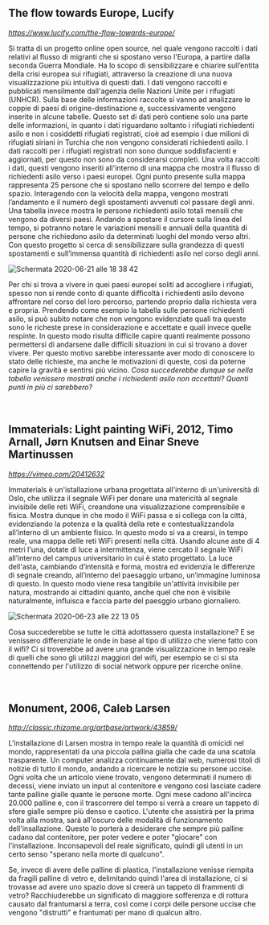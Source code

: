 ## The flow towards Europe, Lucify

_https://www.lucify.com/the-flow-towards-europe/_


Si tratta di un progetto online open source, nel quale vengono raccolti i dati relativi al flusso di migranti che si spostano verso l'Europa, a partire dalla seconda Guerra Mondiale. Ha lo scopo di sensibilizzare e chiarire sull’entita della crisi europea sui rifugiati, attraverso la creazione di una nuova visualizzazione più intuitiva di questi dati.
I dati vengono raccolti e pubblicati mensilmente dall'agenzia delle Nazioni Unite per i rifugiati (UNHCR). Sulla base delle informazioni raccolte si vanno ad analizzare le coppie di paesi di origine-destinazione e, successivamente vengono inserite in alcune tabelle. Questo set di dati però contiene solo una parte delle informazioni, in quanto i dati riguardano soltanto i rifugiati richiedenti asilo e non i cosiddetti rifugiati registrati, cioè ad esempio i due milioni di rifugiati siriani in Turchia che non vengono considerati richiedenti asilo. I dati raccolti per i rifugiati registrati non sono dunque soddisfacienti e aggiornati, per questo non sono da considerarsi completi.
Una volta raccolti i dati, questi vengono inseriti all'interno di una mappa che mostra il flusso di richiedenti asilo verso i paesi europei. Ogni punto presente sulla mappa rappresenta 25 persone che si spostano nello scorrere del tempo e dello spazio. Interagendo con la velocità della mappa, vengono mostrati l’andamento e il numero degli spostamenti avvenuti col passare degli anni.
Una tabella invece mostra le persone richiedenti asilo totali mensili che vengono da diversi paesi. Andando a spostare il cursore sulla linea del tempo, si potranno notare le variazioni mensili e annuali della quantità di persone che richiedono asilo da determinati luoghi del mondo verso altri.
Con questo progetto si cerca di sensibilizzare sulla grandezza di questi spostamenti e sull’immensa quantità di richiedenti asilo nel corso degli anni. 

![Schermata 2020-06-21 alle 18 38 42](https://user-images.githubusercontent.com/61871414/85230137-76816000-b3ee-11ea-99cd-f9b7533124e9.png)

Per chi si trova a vivere in quei paesi europei soliti ad accogliere i rifugiati, spesso non si rende conto di quante difficoltà i richiedenti asilo devono affrontare nel corso del loro percorso, partendo proprio dalla richiesta vera e propria.
Prendendo come esempio la tabella sulle persone richiedenti asilo, si può subito notare che non vengono evidenziate quali tra queste sono le richeste prese in considerazione e accettate e quali invece quelle respinte. In questo modo risulta difficile capire quanti realmente possono permettersi di andarsene dalle difficili situazioni in cui si trovano a dover vivere. Per questo motivo sarebbe interessante aver modo di conoscere lo stato delle richieste, ma anche le motivazioni di queste, così da poterne capire la gravità e sentirsi più vicino.
_Cosa succederebbe dunque se nella tabella venissero mostrati anche i richiedenti asilo non accettati? Quanti punti in più ci sarebbero?_
</br>
</br>
</br>

## Immaterials: Light painting WiFi, 2012, Timo Arnall, Jørn Knutsen and Einar Sneve Martinussen

_https://vimeo.com/20412632_

Immaterials è un'istallazione urbana progettata all'interno di un'università di Oslo, che utilizza il segnale WiFi per donare una matericità al segnale invisibile delle reti WiFi, creandone una visualizzazione comprensibile e fisica. Mostra dunque in che modo il WiFi passa e si collega con la città, evidenziando la potenza e la qualità della rete e contestualizzandola all’interno di un ambiente fisico. In questo modo si va a crearsi, in tempo reale, una mappa delle reti WiFi presenti nella città.
Usando alcune aste di 4 metri l'una, dotate di luce a intermittenza, viene cercato il segnale WiFi all’interno del campus universitario in cui è stato progettato. La luce dell'asta, cambiando d’intensità e forma, mostra ed evidenzia le differenze di segnale creando, all’interno del paesaggio urbano, un’immagine luminosa di questo. 
In questo modo viene resa tangibile un'attività invisibile per natura, mostrando ai cittadini quanto, anche quel che non è visibile naturalmente, influisca e faccia parte del paesggio urbano giornaliero.

![Schermata 2020-06-23 alle 22 13 05](https://user-images.githubusercontent.com/61871414/85456011-cd2d9c00-b59e-11ea-8c17-6ae83af2f769.png)

Cosa succederebbe se tutte le città adottassero questa installazione? E se venissero differenziate le onde in base al tipo di utilizzo che viene fatto con il wifi? Ci si troverebbe ad avere una grande visualizzazione in tempo reale di quelli che sono gli utilizzi maggiori del wifi, per esempio se ci si sta connettendo per l'utilizzo di social network oppure per ricerche online.
</br>
</br>
</br>

## Monument, 2006, Caleb Larsen

_http://classic.rhizome.org/artbase/artwork/43859/_

L’installazione di Larsen mostra in tempo reale la quantità di omicidi nel mondo, rappresentati da una piccola pallina gialla che cade da una scatola trasparente.
Un computer analizza continuamente dal web, numerosi titoli di notizie di tutto il mondo, andando a ricercare le notizie su persone uccise. Ogni volta che un articolo viene trovato, vengono determinati il numero di decessi, viene inviato un input al contenitore e vengono così lasciate cadere tante palline gialle quante le persone morte. Ogni mese cadono all'incirca 20.000 palline e, con il trascorrere del tempo si verrà a creare un tappeto di sfere gialle sempre più denso e caotico. 
L'utente che assistirà per la prima volta alla mostra, sarà all'oscuro delle modalità di funzionamento dell'insallazione. Questo lo porterà a desiderare che sempre più palline cadano dal contenitore, per poter vedere e poter "giocare" con l'installazione. Inconsapevoli del reale significato, quindi gli utenti in un certo senso "sperano nella morte di qualcuno".

Se, invece di avere delle palline di plastica, l'installazione venisse riempita da fragili palline di vetro e, delimitando quindi l'area di installazione, ci si trovasse ad avere uno spazio dove si creerà un tappeto di frammenti di vetro? Racchiuderebbe un significato di maggiore sofferenza e di rottura causato dal frantumarsi a terra, così come i corpi delle persone uccise che vengono "distrutti" e frantumati per mano di qualcun altro.

